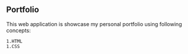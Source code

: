 ## Portfolio

This web application is showcase my personal portfolio using following concepts:

    1.HTML
    1.CSS